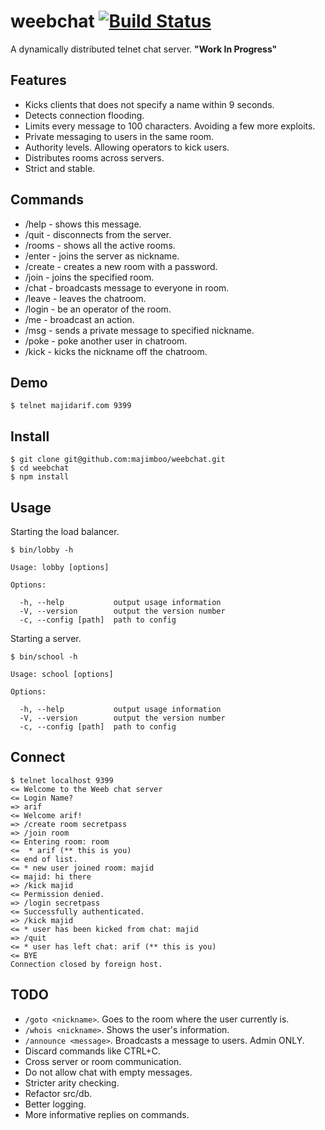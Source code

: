 weebchat [![Build Status](https://travis-ci.org/majimboo/weebchat.svg?branch=master)](https://travis-ci.org/majimboo/weebchat)
========

A dynamically distributed telnet chat server. **"Work In Progress"**

Features
--------

- Kicks clients that does not specify a name within 9 seconds.
- Detects connection flooding.
- Limits every message to 100 characters. Avoiding a few more exploits.
- Private messaging to users in the same room.
- Authority levels. Allowing operators to kick users.
- Distributes rooms across servers.
- Strict and stable.

Commands
--------

- /help                      - shows this message.
- /quit                      - disconnects from the server.
- /rooms                     - shows all the active rooms.
- /enter <nickname>          - joins the server as nickname.
- /create <room> <password>  - creates a new room with a password.
- /join <room>               - joins the specified room.
- /chat <message>            - broadcasts message to everyone in room.
- /leave                     - leaves the chatroom.
- /login <password>          - be an operator of the room.
- /me <action>               - broadcast an action.
- /msg <nickname> <message>  - sends a private message to specified nickname.
- /poke <nickname>           - poke another user in chatroom.
- /kick <nickname>           - kicks the nickname off the chatroom.

Demo
----

    $ telnet majidarif.com 9399

Install
-------

    $ git clone git@github.com:majimboo/weebchat.git
    $ cd weebchat
    $ npm install

Usage
-----

Starting the load balancer.

    $ bin/lobby -h

    Usage: lobby [options]

    Options:

      -h, --help           output usage information
      -V, --version        output the version number
      -c, --config [path]  path to config

Starting a server.

    $ bin/school -h

    Usage: school [options]

    Options:

      -h, --help           output usage information
      -V, --version        output the version number
      -c, --config [path]  path to config

Connect
-------

    $ telnet localhost 9399
    <= Welcome to the Weeb chat server
    <= Login Name?
    => arif
    <= Welcome arif!
    => /create room secretpass
    => /join room
    <= Entering room: room
    <=  * arif (** this is you)
    <= end of list.
    <= * new user joined room: majid
    <= majid: hi there
    => /kick majid
    <= Permission denied.
    => /login secretpass
    <= Successfully authenticated.
    => /kick majid
    <= * user has been kicked from chat: majid
    => /quit
    <= * user has left chat: arif (** this is you)
    <= BYE
    Connection closed by foreign host.

TODO
----

- `/goto <nickname>`. Goes to the room where the user currently is.
- `/whois <nickname>`. Shows the user's information.
- `/announce <message>`. Broadcasts a message to users. Admin ONLY.
- Discard commands like CTRL+C.
- Cross server or room communication.
- Do not allow chat with empty messages.
- Stricter arity checking.
- Refactor src/db.
- Better logging.
- More informative replies on commands.
